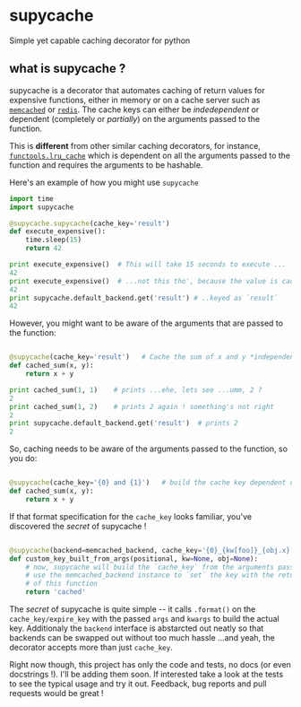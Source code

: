 # supycache
Simple yet capable caching decorator for python

## what is supycache ?
supycache is a decorator that automates caching of return values for expensive functions, either in memory or on a cache server such as [`memcached`] or [`redis`]. The cache keys can either be _indedependent_ or dependent (completely or _partially_) on the arguments passed to the function.

This is **different** from other similar caching decorators, for instance, [`functools.lru_cache`](https://docs.python.org/3/library/functools.html#functools.lru_cache) which is dependent on all the arguments passed to the function and requires the arguments to be hashable.

Here's an example of how you might use `supycache`
```python
import time
import supycache

@supycache.supycache(cache_key='result')
def execute_expensive():
    time.sleep(15)
    return 42

print execute_expensive()  # This will take 15 seconds to execute ...
42
print execute_expensive()  # ...not this tho', because the value is cached ...
42
print supycache.default_backend.get('result') # ..keyed as `result`
42
```

However, you might want to be aware of the arguments that are passed to the function:

```python

@supycache(cache_key='result')   # Cache the sum of x and y *independent* the values of x and y
def cached_sum(x, y):
    return x + y

print cached_sum(1, 1)    # prints ...ehe, lets see ...umm, 2 ?
2
print cached_sum(1, 2)    # prints 2 again ! something's not right
2
print supycache.default_backend.get('result')  # prints 2
2
```

So, caching needs to be aware of the arguments passed to the function, so you do:

```python

@supycache(cache_key='{0} and {1}')   # build the cache key dependent on the positional args
def cached_sum(x, y):
    return x + y
```

If that format specification for the `cache_key` looks familiar, you've discovered the _secret_ of supycache !

```python

@supycache(backend=memcached_backend, cache_key='{0}_{kw[foo]}_{obj.x}')
def custom_key_built_from_args(positional, kw=None, obj=None):
    # now, supycache will build the `cache_key` from the arguments passed and
    # use the memcached_backend instance to `set` the key with the return value
    # of this function
    return 'cached'
```

The _secret_ of supycache is quite simple -- it calls `.format()` on the `cache_key/expire_key` with the passed `args` and `kwargs` to build the actual key. Additionaly the `backend` interface is abstarcted out neatly so that backends can be swapped out without too much hassle ...and yeah, the decorator accepts more than just `cache_key`.

Right now though, this project has only the code and tests, no docs (or even docstrings !). I'll be adding them soon. If interested take a look at the tests to see the typical usage and try it out. Feedback, bug reports and pull requests would be great !

[`memcached`]: http://memcached.org/
[`redis`]: http://redis.io/
